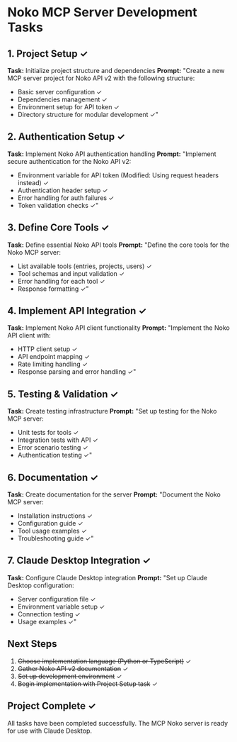 # Noko MCP Server Development Tasks

## 1. Project Setup ✓
**Task:** Initialize project structure and dependencies
**Prompt:** "Create a new MCP server project for Noko API v2 with the following structure:
- Basic server configuration ✓
- Dependencies management ✓
- Environment setup for API token ✓
- Directory structure for modular development ✓"

## 2. Authentication Setup ✓
**Task:** Implement Noko API authentication handling
**Prompt:** "Implement secure authentication for the Noko API v2:
- Environment variable for API token (Modified: Using request headers instead) ✓
- Authentication header setup ✓
- Error handling for auth failures ✓
- Token validation checks ✓"

## 3. Define Core Tools ✓
**Task:** Define essential Noko API tools
**Prompt:** "Define the core tools for the Noko MCP server:
- List available tools (entries, projects, users) ✓
- Tool schemas and input validation ✓
- Error handling for each tool ✓
- Response formatting ✓"

## 4. Implement API Integration ✓
**Task:** Implement Noko API client functionality
**Prompt:** "Implement the Noko API client with:
- HTTP client setup ✓
- API endpoint mapping ✓
- Rate limiting handling ✓
- Response parsing and error handling ✓"

## 5. Testing & Validation ✓
**Task:** Create testing infrastructure
**Prompt:** "Set up testing for the Noko MCP server:
- Unit tests for tools ✓
- Integration tests with API ✓
- Error scenario testing ✓
- Authentication testing ✓"

## 6. Documentation ✓
**Task:** Create documentation for the server
**Prompt:** "Document the Noko MCP server:
- Installation instructions ✓
- Configuration guide ✓
- Tool usage examples ✓
- Troubleshooting guide ✓"

## 7. Claude Desktop Integration ✓
**Task:** Configure Claude Desktop integration
**Prompt:** "Set up Claude Desktop configuration:
- Server configuration file ✓
- Environment variable setup ✓
- Connection testing ✓
- Usage examples ✓"

## Next Steps
1. ~~Choose implementation language (Python or TypeScript)~~ ✓
2. ~~Gather Noko API v2 documentation~~ ✓
3. ~~Set up development environment~~ ✓
4. ~~Begin implementation with Project Setup task~~ ✓

## Project Complete ✓
All tasks have been completed successfully. The MCP Noko server is ready for use with Claude Desktop.